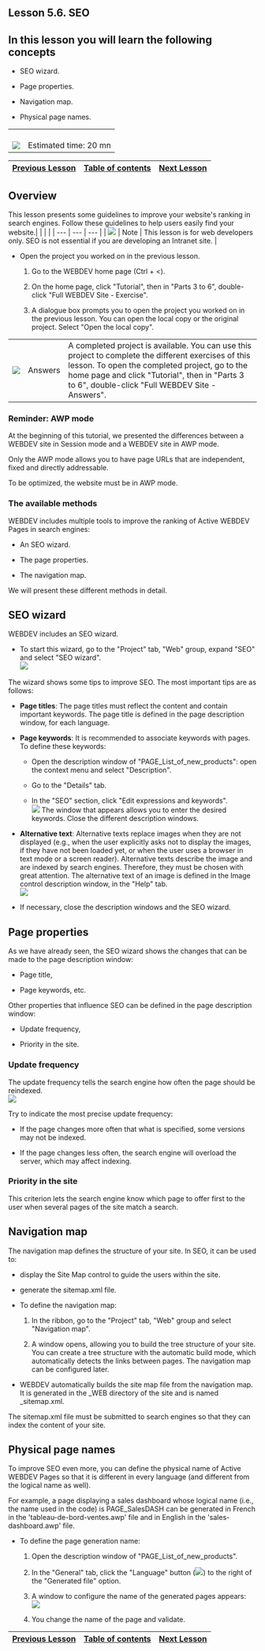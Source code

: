 
## Lesson 5.6. SEO


<a name="NOTE1"></a>
<a name="NOTE1_1"></a>


## In this lesson you will learn the following concepts
<a name="this_lesson_you_will_learn_the_following_concepts_ELTTEXTE000226"></a>


- SEO wizard.

- Page properties.

- Navigation map.

- Physical page names.





|   |   |
| --- | --- |
| <br>![](https://doc.pcsoft.fr/en-US/images/image.awp?langid=3&name=dur%E9e.png)<br> | <br>Estimated time: 20 mn |

| [Previous Lesson](../TutoWB/1410087498.md) | [Table of contents](../TutoWB/1410087510.md) | [Next Lesson](../TutoWB/1410087500.md) |
| --- | --- | --- |





<a name="NOTE2"></a>
<a name="NOTE2_1"></a>


## Overview
<a name="overview_ELTTEXTE000273"></a>
This lesson presents some guidelines to improve your website's ranking in search engines. Follow these guidelines to help users easily find your website.|   |   |   |
| --- | --- | --- |
| ![](https://doc.pcsoft.fr/en-US/images/image.awp?langid=3&name=note.png) | Note | This lesson is for web developers only. SEO is not essential if you are developing an Intranet site. |







- Open the project you worked on in the previous lesson. 

	1. Go to the WEBDEV home page (Ctrl + &lt;).

	2. On the home page, click "Tutorial", then in "Parts 3 to 6", double-click "Full WEBDEV Site - Exercise".

	3. A dialogue box prompts you to open the project you worked on in the previous lesson. You can open the local copy or the original project. Select "Open the local copy". 





|   |   |   |
| --- | --- | --- |
| ![](https://doc.pcsoft.fr/en-US/images/image.awp?langid=3&name=exemple-WB.png) | Answers | A completed project is available. You can use this project to complete the different exercises of this lesson. To open the completed project, go to the home page and click "Tutorial", then in "Parts 3 to 6", double-click "Full WEBDEV Site - Answers". |




<a name="NOTE2_2"></a>


### Reminder: AWP mode
<a name="reminder_awp_mode_ELTPARAGRAPHE000044"></a>

At the beginning of this tutorial, we presented the differences between a WEBDEV site in Session mode and a WEBDEV site in AWP mode.

Only the AWP mode allows you to have page URLs that are independent, fixed and directly addressable.

To be optimized, the website must be in AWP mode.
<a name="NOTE2_3"></a>


### The available methods
<a name="the_available_methods_ELTPARAGRAPHE000055"></a>

WEBDEV includes multiple tools to improve the ranking of Active WEBDEV Pages in search engines:

- An SEO wizard.

- The page properties.

- The navigation map.


We will present these different methods in detail.

<a name="NOTE3"></a>
<a name="NOTE3_1"></a>


## SEO wizard
<a name="seo_wizard_ELTTEXTE000345"></a>
WEBDEV includes an SEO wizard.



- To start this wizard, go to the "Project" tab, "Web" group, expand "SEO" and select "SEO wizard".  <br>![](https://doc.pcsoft.fr/en-US/images/image.awp?langid=3&name=P5_R%E9f%E9rencement%20-%20HC%20N%B0001.jpg&type=thumb)





The wizard shows some tips to improve SEO. The most important tips are as follows:

- **Page titles**: The page titles must reflect the content and contain important keywords. The page title is defined in the page description window, for each language.

- **Page keywords**: It is recommended to associate keywords with pages. To define these keywords:

	- Open the description window of "PAGE_List_of_new_products": open the context menu and select "Description".

	- Go to the "Details" tab.

	- In the "SEO" section, click "Edit expressions and keywords". <br>![](https://doc.pcsoft.fr/en-US/images/image.awp?langid=3&name=P5_R%E9f%E9rencement%20-%20HC%20N%B0002.jpg&type=thumb)
The window that appears allows you to enter the desired keywords. Close the different description windows. 




- **Alternative text**: Alternative texts replace images when they are not displayed (e.g., when the user explicitly asks not to display the images, if they have not been loaded yet, or when the user uses a browser in text mode or a screen reader).
	Alternative texts describe the image and are indexed by search engines. Therefore, they must be chosen with great attention.
	The alternative text of an image is defined in the Image control description window, in the "Help" tab.  <br>![](https://doc.pcsoft.fr/en-US/images/image.awp?langid=3&name=P5_R%E9f%E9rencement%20-%20HC%20N%B0005%20bak.jpg&type=thumb)





- If necessary, close the description windows and the SEO wizard. 




<a name="NOTE4"></a>
<a name="NOTE4_1"></a>


## Page properties
<a name="page_properties_ELTTEXTE000369"></a>
As we have already seen, the SEO wizard shows the changes that can be made to the page description window:

- Page title,

- Page keywords, etc.




Other properties that influence SEO can be defined in the page description window:

- Update frequency,

- Priority in the site.



<a name="NOTE4_2"></a>


### Update frequency
<a name="update_frequency_ELTPARAGRAPHE000130"></a>

The update frequency tells the search engine how often the page should be reindexed.  <br>![](https://doc.pcsoft.fr/en-US/images/image.awp?langid=3&name=P5_R%E9f%E9rencement%20-%20HC%20N%B0002%201.jpg&type=thumb)


Try to indicate the most precise update frequency:

- If the page changes more often that what is specified, some versions may not be indexed.

- If the page changes less often, the search engine will overload the server, which may affect indexing.



<a name="NOTE4_3"></a>


### Priority in the site
<a name="priority_the_site_ELTPARAGRAPHE000143"></a>

This criterion lets the search engine know which page to offer first to the user when several pages of the site match a search.

<a name="NOTE5"></a>
<a name="NOTE5_1"></a>


## Navigation map
<a name="navigation_map_ELTTEXTE000405"></a>
The navigation map defines the structure of your site. In SEO, it can be used to:

- display the Site Map control to guide the users within the site.

- generate the sitemap.xml file.




- To define the navigation map: 

	1. In the ribbon, go to the "Project" tab, "Web" group and select "Navigation map".

	2. A window opens, allowing you to build the tree structure of your site. You can create a tree structure with the automatic build mode, which automatically detects the links between pages. The navigation map can be configured later.







- WEBDEV automatically builds the site map file from the navigation map. It is generated in the _WEB directory of the site and is named _sitemap.xml.




The sitemap.xml file must be submitted to search engines so that they can index the content of your site.

<a name="NOTE6"></a>
<a name="NOTE6_1"></a>


## Physical page names
<a name="physical_page_names_ELTTEXTE000429"></a>
To improve SEO even more, you can define the physical name of Active WEBDEV Pages so that it is different in every language (and different from the logical name as well).

For example, a page displaying a sales dashboard whose logical name (i.e., the name used in the code) is PAGE_SalesDASH can be generated in French in the 'tableau-de-bord-ventes.awp' file and in English in the 'sales-dashboard.awp' file.

- To define the page generation name:

	1. Open the description window of "PAGE_List_of_new_products".

	2. In the "General" tab, click the "Language" button (![](https://doc.pcsoft.fr/en-US/images/image.awp?langid=3&name=P5_MultiLangue%20-%20HC%20N%B0006%201.jpg)) to the right of the "Generated file" option.

	3. A window to configure the name of the generated pages appears:  <br>![](https://doc.pcsoft.fr/en-US/images/image.awp?langid=3&name=P5_R%E9f%E9rencement%20-%20HC%20N%B0004.jpg&type=thumb)


	4. You change the name of the page and validate.




| [Previous Lesson](../TutoWB/1410087498.md) | [Table of contents](../TutoWB/1410087510.md) | [Next Lesson](../TutoWB/1410087500.md) |
| --- | --- | --- |




